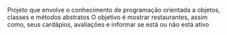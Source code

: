Projeto que envolve o conhecimento de programação orientada a objetos, classes e métodos abstratos
O objetivo é mostrar restaurantes, assim como, seus cardápios, avaliações e informar se está ou não está ativo 



